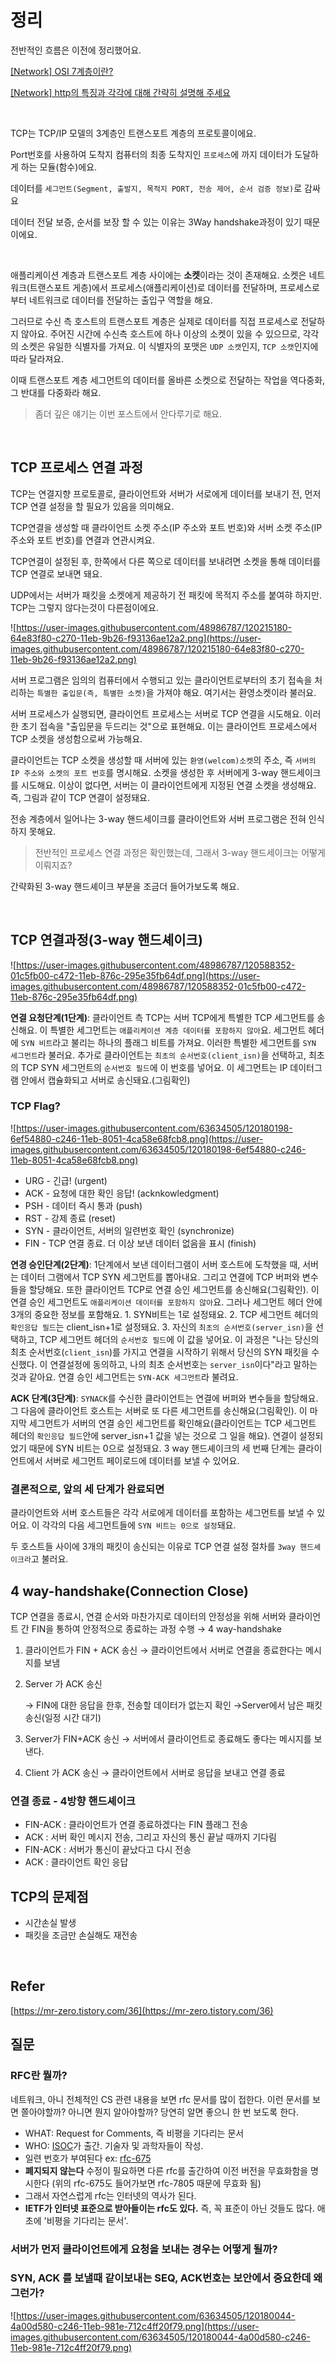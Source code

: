 # 정리

전반적인 흐름은 이전에 정리했어요.

[[Network] OSI 7계층이란?](https://livenow14.tistory.com/54?category=993618)

[[Network] http의 특징과 각각에 대해 간략히 설명해 주세요](https://livenow14.tistory.com/45?category=993618)

<br>

TCP는 TCP/IP 모델의 3계층인 트랜스포트 계층의 프로토콜이에요. 

Port번호를 사용하여 도착지 컴퓨터의 최종 도착지인 `프로세스`에 까지 데이터가 도달하게 하는 모듈(함수)에요.

데이터를 `세그먼트(Segment, 출발지, 목적지 PORT, 전송 제어, 순서 검증 정보)`로 감싸요

데이터 전달 보증, 순서를 보장 할 수 있는 이유는 3Way handshake과정이 있기 때문이에요.

<br>

애플리케이션 계층과 트랜스포트 계층 사이에는 **소켓**이라는 것이 존재해요. 소켓은 네트워크(트랜스포트 게층)에서 프로세스(애플리케이션)로 데이터를 전달하며, 프로세스로부터 네트워크로 데이터를 전달하는 출입구 역할을 해요.

그러므로 수신 측 호스트의 트랜스포트 계층은 실제로 데이터를 직접 프로세스로 전달하지 않아요. 주어진 시간에 수신측 호스트에 하나 이상의 소켓이 있을 수 있으므로, 각각의 소켓은 유일한 식별자를 가져요. 이 식별자의 포맷은 `UDP 소캣`인지, `TCP 소캣`인지에 따라 달라져요.

이때 트랜스포트 계층 세그먼트의 데이터를 올바른 소켓으로 전달하는 작업을 역다중화, 그 반대를 다중화라 해요.

> 좀더 깊은 얘기는 이번 포스트에서 안다루기로 해요.

 

<br>

## TCP **프로세스 연결 과정**

TCP는 연결지향 프로토콜로, 클라이언트와 서버가 서로에게 데이터를 보내기 전, 먼저 TCP 연결 설정을 할 필요가 있음을 의미해요.

TCP연결을 생성할 때 클라이언트 소켓 주소(IP 주소와 포트 번호)와 서버 소켓 주소(IP 주소와 포트 번호)를 연결과 연관시켜요.

TCP연결이 설정된 후, 한쪽에서 다른 쪽으로 데이터를 보내려면 소켓을 통해 데이터를 TCP 연결로 보내면 돼요.

UDP에서는 서버가 패킷을 소켓에게 제공하기 전 패킷에 목적지 주소를 붙여햐 하지만. TCP는 그렇지 않다는것이 다른점이에요.

![https://user-images.githubusercontent.com/48986787/120215180-64e83f80-c270-11eb-9b26-f93136ae12a2.png](https://user-images.githubusercontent.com/48986787/120215180-64e83f80-c270-11eb-9b26-f93136ae12a2.png)

서버 프로그램은 임의의 컴퓨터에서 수행되고 있는 클라이언트로부터의 초기 접속을 처리하는 `특별한 출입문(즉, 특별한 소켓)`을 가져야 해요. 여기서는 환영소켓이라 불러요. 

서버 프로세스가 실행되면, 클라이언트 프로세스는 서버로 TCP 연결을 시도해요. 이러한 초기 접속을 "출입문을 두드리는 것"으로 표현해요. 이는 클라이언트 프로세스에서 TCP 소켓을 생성함으로써 가능해요.

클라이언트는 TCP 소켓을 생성할 때 서버에 있는 `환영(welcom)소켓`의 주소, 즉 `서버의 IP 주소와 소켓의 포트 번호`를 명시해요. 소켓을 생성한 후 서버에게 3-way 핸드세이크를 시도해요. 이상이 없다면, 서버는 이 클라이언트에게 지정된 연결 소켓을 생성해요. 즉, 그림과 같이 TCP 연결이 설정돼요.

전송 계층에서 일어나는 3-way 핸드세이크를 클라이언트와 서버 프로그램은 전혀 인식하지 못해요.

> 전반적인 프로세스 연결 과정은 확인했는데, 그래서 3-way 핸드세이크는 어떻게 이뤄지죠?

간략화된 3-way 핸드셰이크 부분을 조금더 들어가보도록 해요.

<br>

## **TCP 연결과정(3-way 핸드셰이크)**

![https://user-images.githubusercontent.com/48986787/120588352-01c5fb00-c472-11eb-876c-295e35fb64df.png](https://user-images.githubusercontent.com/48986787/120588352-01c5fb00-c472-11eb-876c-295e35fb64df.png)

**연결 요청단계(1단계)**: 클라이언트 측 TCP는 서버 TCP에게 특별한 TCP 세그먼트를 송신해요. 이 특별한 세그먼트는 `애플리케이션 계층 데이터를 포함하지 않아`요. 세그먼트 헤더에 `SYN 비트`라고 불리는 하나의 플래그 비트를 가져요. 이러한 특별한 세그먼트를 `SYN 세그먼트`라 불러요.
추가로 클라이언트는 `최초의 순서번호(client_isn)`을 선택하고, 최초의 TCP SYN 세그먼트의 `순서번호 필드`에 이 번호를 넣어요. 이 세그먼트는 IP 데이터그램 안에서 캡슐화되고 서버로 송신돼요.(그림확인)

### TCP Flag?

![https://user-images.githubusercontent.com/63634505/120180198-6ef54880-c246-11eb-8051-4ca58e68fcb8.png](https://user-images.githubusercontent.com/63634505/120180198-6ef54880-c246-11eb-8051-4ca58e68fcb8.png)

- URG - 긴급! (urgent)
- ACK - 요청에 대한 확인 응답! (acknkowledgment)
- PSH - 데이터 즉시 통과 (push)
- RST - 강제 종료 (reset)
- SYN - 클라이언트, 서버의 일련번호 확인 (synchronize)
- FIN - TCP 연결 종료. 더 이상 보낸 데이터 없음을 표시 (finish)

**연경 승인단계(2단계)**: 1단계에서 보낸 데이터그램이 서버 호스트에 도착했을 때, 서버는 데이터 그램에서 TCP SYN 세그먼트를 뽑아내요. 그리고 연결에 TCP 버퍼와 변수들을 할당해요. 또한 클라이언트 TCP로 연결 승인 세그먼트를 송신해요(그림확인).
 이 연결 승인 세그먼트도 `애플리케이션 데이터를 포함하지 않아`요. 그러나 세그먼트 헤더 안에 3개의 중요한 정보를 포함해요. 1. SYN비트는 1로 설정돼요. 2. TCP 세그먼트 헤더의 `확인응답 필드`는 client_isn+1로 설정돼요. 3. 자신의 `최초의 순서번호(server_isn)`을 선택하고, TCP 세그먼트 헤더의 `순서번호 필드`에 이 값을 넣어요. 
이 과정은 "나는 당신의 최초 순서번호(`client_isn`)를 가지고 연결을 시작하기 위해서 당신의 SYN 패킷을 수신했다. 이 연결설정에 동의하고, 나의 최초 순서번호는 `server_isn`이다"라고 말하는 것과 같아요. 
연결 승인 세그먼트는 `SYN-ACK 세그먼트`라 불려요.

**ACK 단계(3단계)**: `SYNACK`를 수신한 클라이언트는 연결에 버퍼와 변수들을 할당해요. 그 다음에 클라이언트 호스트는 서버로 또 다른 세그먼트를 송신해요(그림확인).
이 마지막 세그먼트가 서버의 연결 승인 세그먼트를 확인해요(클라이언트는 TCP 세그먼트 헤더의 `확인응답 필드`안에 server_isn+1 값을 넣는 것으로 그 일을 해요). 연결이 설정되었기 때문에 SYN 비트는 0으로 설정돼요. 3 way 핸드셰이크의 세 번째 단계는 클라이언트에서 서버로 세그먼트 페이로드에 데이터를 보낼 수 있어요.  

### 결론적으로, 앞의 세 단계가 완료되면

클라이언트와 서버 호스트들은 각각 서로에게 데이터를 포함하는 세그먼트를 보낼 수 있어요. 이 각각의 다음 세그먼트들에 `SYN 비트는 0으로 설정`돼요.

두 호스트들 사이에 3개의 패킷이 송신되는 이유로 TCP 연결 설정 절차를 `3way 핸드셰이크라`고 불러요. 

## 4 way-handshake(Connection Close)

TCP 연결을 종료시, 연결 순서와 마찬가지로 데이터의 안정성을 위해 서버와 클라이언트 간 FIN을 통하여 안정적으로 종료하는 과정 수행 → 4 way-handshake

1. 클라이언트가 FIN + ACK 송신 → 클라이언트에서 서버로 연결을 종료한다는 메시지를 보냄
2. Server 가 ACK 송신

    → FIN에 대한 응답을 한후, 전송할 데이터가 없는지 확인 →Server에서 남은 패킷 송신(일정 시간 대기)

3. Server가 FIN+ACK 송신 → 서버에서 클라이언트로 종료해도 좋다는 메시지를 보낸다.
4. Client 가 ACK 송신 → 클라이언트에서 서버로 응답을 보내고 연결 종료

### 연결 종료 - 4방향 핸드셰이크

- FIN-ACK : 클라이언트가 연결 종료하겠다는 FIN 플래그 전송
- ACK : 서버 확인 메시지 전송, 그리고 자신의 통신 끝날 때까지 기다림
- FIN-ACK : 서버가 통신이 끝났다고 다시 전송
- ACK : 클라이언트 확인 응답

## TCP의 문제점

- 시간손실 발생
- 패킷을 조금만 손실해도 재전송

<br>

## Refer

[https://mr-zero.tistory.com/36](https://mr-zero.tistory.com/36)

## 질문

### **RFC란 뭘까?**

네트워크, 아니 전체적인 CS 관련 내용을 보면 rfc 문서를 많이 접한다. 이런 문서를 보면 쫄아야할까? 아니면 뭔지 알아야할까?
당연히 알면 좋으니 한 번 보도록 한다.

- WHAT: Request for Comments, 즉 비평을 기다리는 문서
- WHO: [ISOC](https://en.wikipedia.org/wiki/Internet_Society)가 출간. 기술자 및 과학자들이 작성.
- 일련 번호가 부여된다 ex: [rfc-675](https://datatracker.ietf.org/doc/html/rfc675)
- **폐지되지 않는다** 수정이 필요하면 다른 rfc를 출간하여 이전 버전을 무효화함을 명시한다 (위의 rfc-675도 들어가보면 rfc-7805 때문에 무효화 됨)
- 그래서 자연스럽게 rfc는 인터넷의 역사가 된다.
- **IETF가 인터넷 표준으로 받아들이는 rfc도 있다.** 즉, 꼭 표준이 아닌 것들도 많다. 애초에 '비평을 기다리는 문서'.

### 서버가 먼저 클라이언트에게 요청을 보내는 경우는 어떻게 될까?

### SYN, ACK 를 보낼때 같이보내는 SEQ, ACK번호는 보안에서 중요한데 왜 그런가?

![https://user-images.githubusercontent.com/63634505/120180044-4a00d580-c246-11eb-981e-712c4ff20f79.png](https://user-images.githubusercontent.com/63634505/120180044-4a00d580-c246-11eb-981e-712c4ff20f79.png)